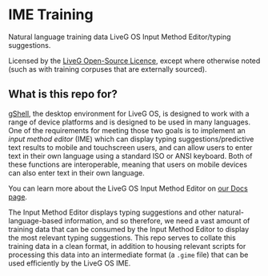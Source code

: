# IME Training
Natural language training data LiveG OS Input Method Editor/typing suggestions.

Licensed by the [LiveG Open-Source Licence](LICENCE.md), except where otherwise noted (such as with training corpuses that are externally sourced).

## What is this repo for?
[gShell](https://github.com/LiveGTech/gShell), the desktop environment for LiveG OS, is designed to work with a range of device platforms and is designed to be used in many languages. One of the requirements for meeting those two goals is to implement an _input method editor_ (IME) which can display typing suggestions/predictive text results to mobile and touchscreen users, and can allow users to enter text in their own language using a standard ISO or ANSI keyboard. Both of these functions are interoperable, meaning that users on mobile devices can also enter text in their own language.

You can learn more about the LiveG OS Input Method Editor on [our Docs page](https://docs.liveg.tech/?product=gshell&page=input.md).

The Input Method Editor displays typing suggestions and other natural-language-based information, and so therefore, we need a vast amount of training data that can be consumed by the Input Method Editor to display the most relevant typing suggestions. This repo serves to collate this training data in a clean format, in addition to housing relevant scripts for processing this data into an intermediate format (a `.gime` file) that can be used efficiently by the LiveG OS IME.
